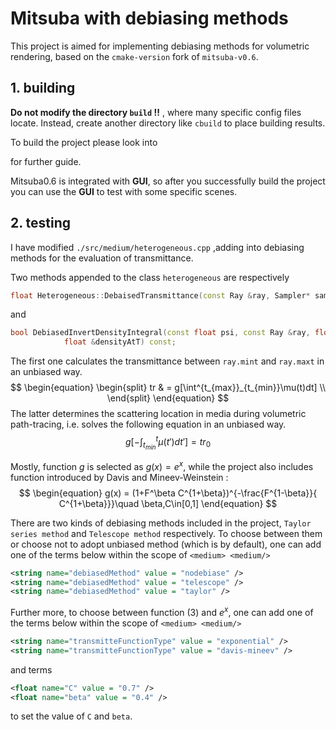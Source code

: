 # Mitsuba with debiasing methods

This project is aimed for implementing debiasing methods for volumetric rendering, based on the `cmake-version` fork of `mitsuba-v0.6`.

## 1. building

**Do not modify the directory `build` !!**  , where many specific config files locate. Instead, create another directory like `cbuild` to place building results. 

To build the project please look into 

[**`BUILD.md`**]: ./BUILD.md

 for further guide.

Mitsuba0.6 is integrated with **GUI**, so after you successfully build the project you can use the **GUI** to test with some specific scenes. 

## 2. testing

I have modified `./src/medium/heterogeneous.cpp` ,adding into debiasing methods for the evaluation of transmittance. 

Two methods appended to the class `heterogeneous` are respectively

```C++
float Heterogeneous::DebaisedTransmittance(const Ray &ray, Sampler* sampler) const;
```

and

```C++
bool DebiasedInvertDensityIntegral(const float psi, const Ray &ray, float desiredDensity, float &integratedDensity, float &t, float &densityAtMinT,
            float &densityAtT) const;
```



The first one calculates the transmittance between `ray.mint` and `ray.maxt` in an unbiased way.
$$
\begin{equation}
\begin{split}
tr & = g[\int^{t_{max}}_{t_{min}}\mu(t)dt] \\
\end{split}
\end{equation}
$$
The latter determines the scattering location in media during volumetric path-tracing,  i.e. solves the following equation in an unbiased way.
$$
\begin{equation}
g[-\int^{t}_{t_{min}}\mu(t')dt'] = tr_0
\end{equation}
$$


Mostly, function $g$ is selected as $g(x) = e^x$, while the project also includes function introduced by Davis and Mineev-Weinstein :
$$
\begin{equation}
g(x) = (1+F^\beta C^{1+\beta})^{-\frac{F^{1-\beta}}{ C^{1+\beta}}}\quad \beta,C\in[0,1]
\end{equation}
$$

There are two kinds of debiasing methods included in the project, `Taylor series method` and `Telescope method` respectively. To choose between them or choose not to adopt unbiased method (which is by default), one can add one of the terms below within the scope of `<medium> <medium/>`
```xml
<string name="debiasedMethod" value = "nodebiase" />
<string name="debiasedMethod" value = "telescope" />
<string name="debiasedMethod" value = "taylor" />
```

Further more, to choose between function $(3)$ and $e^x$, one can add one of 
the terms below within the scope of `<medium> <medium/>`
```xml
<string name="transmitteFunctionType" value = "exponential" />
<string name="transmitteFunctionType" value = "davis-mineev" />
```
and terms
```xml
<float name="C" value = "0.7" />
<float name="beta" value = "0.4" />
```
to set the value of `C` and `beta`.